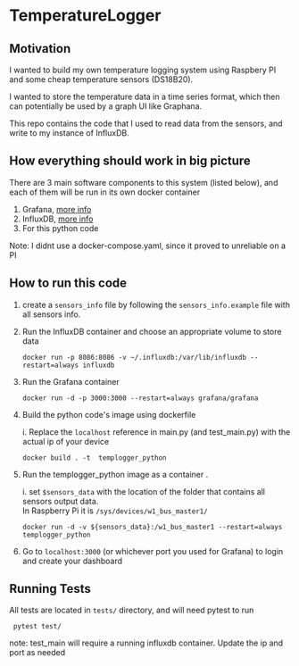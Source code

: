 # TemperatureLogger

## Motivation

I wanted to build my own temperature logging system using Raspbery PI and some cheap temperature sensors (DS18B20).

I wanted to store the temperature data in a time series format, which then can potentially be used by a graph UI like
Graphana.  

This repo contains the code that I used to read data from the sensors, and write to my instance of InfluxDB.


## How everything should work in big picture

There are 3 main software components to this system (listed below), and each of them will be run in its own
 docker container

1. Grafana, [more info](https://grafana.com/docs/installation/docker/)
1. InfluxDB, [more info](https://docs.docker.com/samples/library/influxdb/)
1. For this python code

Note: I didnt use a docker-compose.yaml, since it proved to unreliable on a PI

## How to run this code

1. create a `sensors_info` file by following the `sensors_info.example` file with all sensors info.
1. Run the InfluxDB container and choose an appropriate volume to store data

    ```docker run -p 8086:8086 -v ~/.influxdb:/var/lib/influxdb --restart=always influxdb```
1. Run the Grafana container

    ```docker run -d -p 3000:3000 --restart=always grafana/grafana```
1. Build the python code's image using dockerfile
    
    i. Replace the `localhost` reference in main.py (and test_main.py) with the actual ip of your device
    
    ```docker build . -t  templogger_python```

1. Run the templogger_python image as a container .

    i. set `$sensors_data` with the location of the folder that contains all sensors output data.  
    In Raspberry Pi it is  `/sys/devices/w1_bus_master1/`
    
    ```docker run -d -v ${sensors_data}:/w1_bus_master1 --restart=always templogger_python```

1. Go to `localhost:3000` (or whichever port you used for Grafana) to login and create your dashboard

## Running Tests

All tests are located in `tests/` directory, and will need pytest to run

``` pytest test/```  

note:  test_main will require a running influxdb container. Update the ip and port as needed
